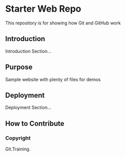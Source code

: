 # Starter Web Repo

This repository is for showing how Git and GitHub work

## Introduction
Introduction Section...
## Purpose
Sample website with plenty of files for demos

## Deployment
Deployment Section...
## How to Contribute

### Copyright

Git.Training.
